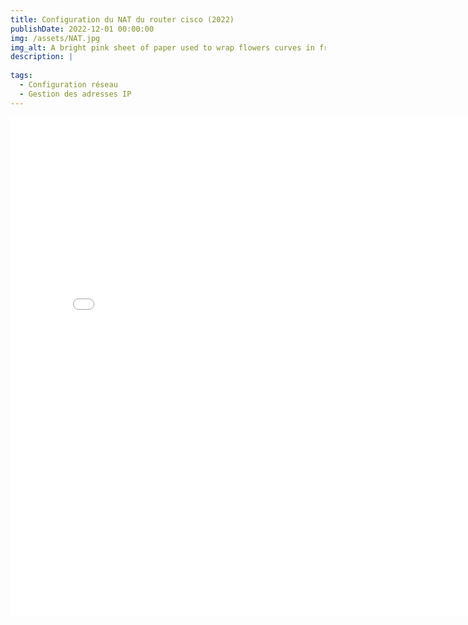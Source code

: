 ```yaml
---
title: Configuration du NAT du router cisco (2022)
publishDate: 2022-12-01 00:00:00
img: /assets/NAT.jpg
img_alt: A bright pink sheet of paper used to wrap flowers curves in front of rich blue background
description: |
 
tags:
  - Configuration réseau
  - Gestion des adresses IP
---
```


<embed src="/assets/configuration_du_nat_sur_un_routeur_cisco.pdf" width="800" height="800" type="application/pdf">